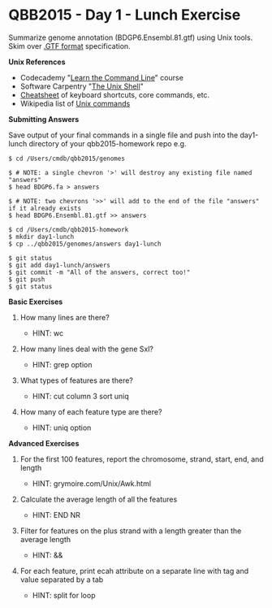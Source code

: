 QBB2015 - Day 1 - Lunch Exercise
================================

Summarize genome annotation (BDGP6.Ensembl.81.gtf) using Unix tools. Skim over [.GTF format](http://www.ensembl.org/info/website/upload/gff.html) specification. 

**Unix References**

- Codecademy "[Learn the Command Line](https://www.codecademy.com/courses/learn-the-command-line)" course
- Software Carpentry "[The Unix Shell](http://swcarpentry.github.io/shell-novice/)"
- [Cheatsheet](https://github.com/0nn0/terminal-mac-cheatsheet/wiki/Terminal-Cheatsheet-for-Mac-(-basics-)) of keyboard shortcuts, core commands, etc.
- Wikipedia list of [Unix commands](https://en.wikipedia.org/wiki/List_of_Unix_commands)

**Submitting Answers**

Save output of your final commands in a single file and push into the day1-lunch directory of your qbb2015-homework repo e.g.

```shell
$ cd /Users/cmdb/qbb2015/genomes

$ # NOTE: a single chevron '>' will destroy any existing file named "answers"
$ head BDGP6.fa > answers

$ # NOTE: two chevrons '>>' will add to the end of the file "answers" if it already exists
$ head BDGP6.Ensembl.81.gtf >> answers

$ cd /Users/cmdb/qbb2015-homework
$ mkdir day1-lunch
$ cp ../qbb2015/genomes/answers day1-lunch

$ git status
$ git add day1-lunch/answers
$ git commit -m "All of the answers, correct too!"
$ git push
$ git status
```

**Basic Exercises**

1. How many lines are there?

    - HINT: wc

2. How many lines deal with the gene Sxl?

    - HINT: grep option

3. What types of features are there?

    - HINT: cut column 3 sort uniq

4. How many of each feature type are there?

    - HINT: uniq option


**Advanced Exercises**

1. For the first 100 features, report the chromosome, strand, start, end, and length

    - HINT: grymoire.com/Unix/Awk.html

2. Calculate the average length of all the features

    - HINT: END NR

3. Filter for features on the plus strand with a length greater than the average length

    - HINT: &&

4. For each feature, print ecah attribute on a separate line with tag and value separated by a tab

    - HINT: split for loop

